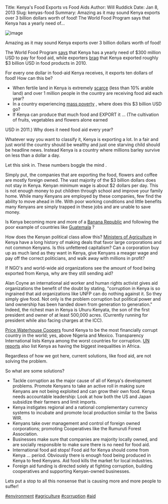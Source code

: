 Title: Kenya's Food Exports vs Food Aids
Author: Will Ruddick
Date: Jan 8, 2013
Slug: kenyas-food
Summary: Amazing as it may sound Kenya exports over 3 billion dollars worth
of food! The World Food Program says that Kenya has a yearly need
of...

![image](images/blog/kenyas-food1.webp)

Amazing as it may sound Kenya exports over 3 billion dollars worth of
food!

The World Food Program
[says](http://www.wfp.org/countries/kenya/operations) that Kenya has a
yearly need of $300 million USD to pay for food aid, while exporters
[brag](http://www.indexmundi.com/trade/exports/?country=ke) that Kenya
exported roughly $3 billion USD in food products in 2010.

For every one dollar in food-aid Kenya receives, it exports ten dollars
of food! How can this be?

- When fertile land in Kenya is extremely
  [scarce](http://en.worldstat.info/Asia/Kenya/Land) (less than 10%
  arable land) and over 1 million people in the country are receiving
  food aid each year?
- In a country experiencing [mass
  poverty](http://www.unicef.org/kenya/overview_4616.html) , where
  does this $3 billion USD go?
- If Kenya can produce that much food and EXPORT it ... (The
  cultivation of fruits, vegetables and flowers alone earned

USD in 2011.) Why does it need food aid every year?

Whatever way you want to classify it, Kenya is exporting a lot. In a
fair and just world the country should be wealthy and just one starving
child should be headline news. Instead Kenya is a country where millions
barley survive on less than a dollar a day.

Let this sink in. These numbers boggle the mind .

Simply put, the companies that are exporting the food, flowers and
coffee are mostly foreign owned. The vast majority of the $3 billion
dollars does not stay in Kenya. Kenyan minimum wage is about $2 dollars
per day. This is not enough money to put children through school and
improve your family home. While many Kenyans are employed by these
companies, few find the ability to move ahead in life. With poor working
conditions and little benefits many Kenyans are simply trapped in these
jobs and are unable to save money.

Is Kenya becoming more and more of a [Banana
Republic](http://en.wikipedia.org/wiki/Banana_republic) and following
the poor example of countries like
[Guatemala](http://www.commondreams.org/headline/2013/01/09-6) ?

How does the Kenyan political class allow this? [Ministers of
Agriculture](<http://en.wikipedia.org/wiki/Ministry_of_Agriculture_(Kenya)>)
in Kenya have a long history of making deals that favor large
corporations and not common Kenyans. Is this unfettered capitalism? Can
a corporation buy up as much land as they want in Kenya, give Kenyans a
meager wage and pay off the correct politicians, and walk away with
millions in profit?

If NGO's and world-wide aid organizations see the amount of food being
exported from Kenya, why are they still sending aid?

Alan Coyne an international aid worker and human rights activist gives
aid organizations the benefit of the doubt by stating, "corruption in
Kenya is so ingrained that aid organizations like UNFP can do nothing
against it. So they simply give food. Not only is the problem corruption
but political power and land ownership has been handed down from
generation to generation." Indeed, the richest man in Kenya is Uhuru
Kenyata, the son of the first president and owner of at least 500,000
acres. (Currently running for president while also facing charges at the
ICC).

[Price Waterhouse
Coopers](http://www.pwc.com/gx/en/economic-crime-survey/download-economic-crime-people-culture-controls.jhtml)
found Kenya to be the most financially corrupt country in the world;
yes, above Nigeria and Mexico. Transparency International lists Kenya
among the worst countries for corruption. [UN
reports](http://hdrstats.undp.org/en/countries/profiles/ken.html) also
list Kenya as having the biggest inequalities in Africa.

Regardless of how we got here, current solutions, like food aid, are not
solving the problem.

So what are some solutions?

- Tackle corruption as the major cause of all of Kenya's development
  problems. Promote Kenyans to take an active roll in making sure
  Kenyans are not being exploited and can grow their own food. Kenya
  needs accountable leadership: Look at how both the US and Japan
  subsidize their farmers and limit imports.
- Kenya instigates regional and a national complementary currency
  systems to incubate and promote local production similar to the
  Swiss WIR.
- Kenyans take over management and control of foreign owned
  corporations; promoting Cooperatives like the Rumuruti Forest
  Association.
- Businesses make sure that companies are majority locally owned, and
  are socially responsible to make sure there is no need for food aid.
- International food aid stops! Food aid for Kenya should come from
  Kenya ... period. Obviously there is enough food being produced in
  Kenya to feed Kenyans. Aid food kills the market for local
  industries.
- Foreign aid funding is directed solely at fighting corruption,
  building cooperatives and supporting Kenyan-owned businesses.

Lets put a stop to all this nonsense that is causing more and more
people to suffer!

[#environment](https://www.grassrootseconomics.org/blog/hashtags/environment)
[#agriculture](https://www.grassrootseconomics.org/blog/hashtags/agriculture)
[#corruption](https://www.grassrootseconomics.org/blog/hashtags/corruption)
[#aid](https://www.grassrootseconomics.org/blog/hashtags/aid)
